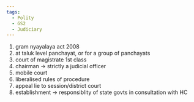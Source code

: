 ```yaml
---
tags:
  - Polity
  - GS2
  - Judiciary
---
```

1. gram nyayalaya act 2008
2. at taluk level panchayat, or for a group of panchayats
3. court of magistrate 1st class
4. chairman -> strictly a judicial officer
5. mobile court
6. liberalised rules of procedure
7. appeal lie to session/district court
8. establishment -> responsiblity of state govts in consultation with HC
